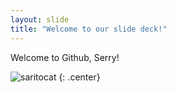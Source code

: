 ```yaml
---
layout: slide
title: "Welcome to our slide deck!"
---
```


Welcome to Github, Serry!

![saritocat](https://octodex.github.com/images/saritocat.png)
{: .center}
